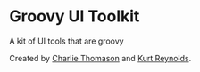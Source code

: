 # Groovy UI Toolkit

A kit of UI tools that are groovy

Created by [Charlie Thomason](https://charliethomason.com) and [Kurt Reynolds](http://kurtreyn.com/).
